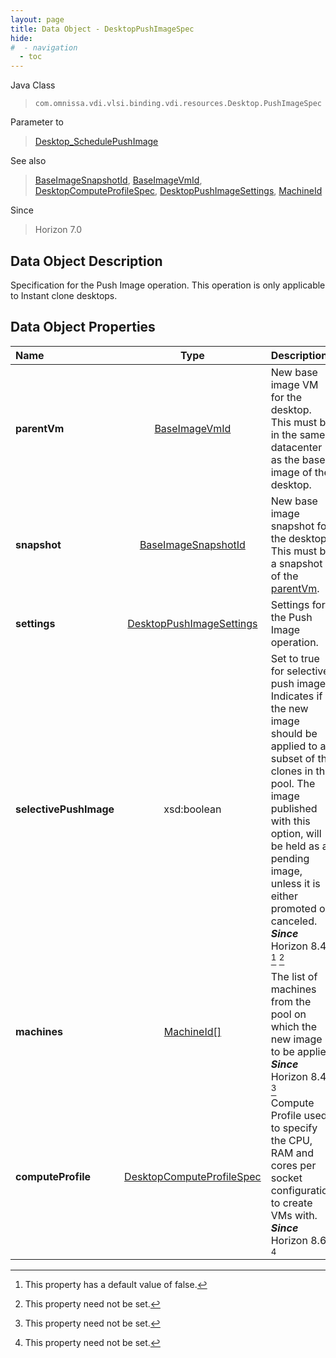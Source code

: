 ```yaml
---
layout: page
title: Data Object - DesktopPushImageSpec
hide:
#  - navigation
  - toc
---
```






Java Class
> `com.omnissa.vdi.vlsi.binding.vdi.resources.Desktop.PushImageSpec`

Parameter to
> [Desktop_SchedulePushImage](vdi.resources.Desktop.md#schedulePushImage)

See also
> [BaseImageSnapshotId](vdi.entity.BaseImageSnapshotId.md), [BaseImageVmId](vdi.entity.BaseImageVmId.md), [DesktopComputeProfileSpec](vdi.resources.Desktop.ComputeProfileSpec.md), [DesktopPushImageSettings](vdi.resources.Desktop.PushImageSettings.md), [MachineId](vdi.entity.MachineId.md)

Since
> Horizon 7.0


## Data Object Description

Specification for the Push Image operation. This operation is only applicable to Instant clone desktops.

## Data Object Properties

 Name | Type | Description
:---|:---:|:---
**parentVm**| [BaseImageVmId](vdi.entity.BaseImageVmId.md)|  New base image VM for the desktop. This must be in the same datacenter as the base image of the desktop.
**snapshot**| [BaseImageSnapshotId](vdi.entity.BaseImageSnapshotId.md)|  New base image snapshot for the desktop. This must be a snapshot of the [parentVm](vdi.resources.Desktop.PushImageSpec.md#parentVm).
**settings**| [DesktopPushImageSettings](vdi.resources.Desktop.PushImageSettings.md)|  Settings for the Push Image operation.
**selectivePushImage**|  xsd:boolean|  Set to true for selective push image. Indicates if the new image should be applied to a subset of the clones in the pool. The image published with this option, will be held as a pending image, unless it is either promoted or canceled.  **_Since_** Horizon 8.4 [^5] [^1]
**machines**| [MachineId[]](vdi.entity.MachineId.md)|  The list of machines from the pool on which the new image is to be applied  **_Since_** Horizon 8.4 [^1]
**computeProfile**| [DesktopComputeProfileSpec](vdi.resources.Desktop.ComputeProfileSpec.md)|  Compute Profile used to specify the CPU, RAM and cores per socket configuration to create VMs with.  **_Since_** Horizon 8.6 [^1]


 


[^1]: This property need not be set.
[^5]: This property has a default value of false.